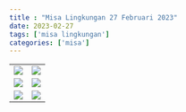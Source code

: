 ```yaml
---
title : "Misa Lingkungan 27 Februari 2023"
date: 2023-02-27
tags: ['misa lingkungan']
categories: ['misa']
---
```

| | | 
|---|---|
| ![](/img/misa27feb233.avif) | ![](/img/misa27feb234.avif) | 
| ![](/img/misa27feb236.avif) | ![](/img/misa27feb237.avif) | 
| ![](/img/misa27feb235.avif) | ![](/img/misa27feb239.avif) | 